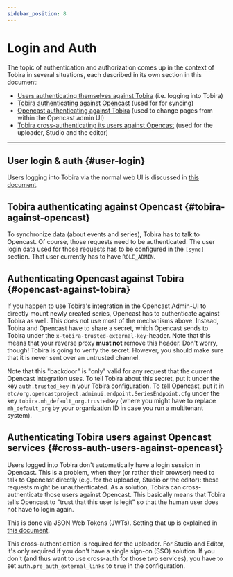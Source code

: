 ```yaml
---
sidebar_position: 8
---
```


# Login and Auth

The topic of authentication and authorization comes up in the context of Tobira in several situations, each described in its own section in this document:

- [Users authenticating themselves against Tobira](#user-login) (i.e. logging into Tobira)
- [Tobira authenticating against Opencast](#tobira-against-opencast) (used for for syncing)
- [Opencast authenticating against Tobira](#opencast-against-tobira) (used to change pages from within the Opencast admin UI)
- [Tobira cross-authenticating its users against Opencast](#cross-auth-users-against-opencast) (used for the uploader, Studio and the editor)

---

## User login & auth {#user-login}

Users logging into Tobira via the normal web UI is discussed in [this document](./auth/user).




## Tobira authenticating against Opencast {#tobira-against-opencast}

To synchronize data (about events and series), Tobira has to talk to Opencast.
Of course, those requests need to be authenticated.
The user login data used for those requests has to be configured in the `[sync]` section.
That user currently has to have `ROLE_ADMIN`.


## Authenticating Opencast against Tobira {#opencast-against-tobira}

If you happen to use Tobira's integration in the Opencast Admin-UI
to directly mount newly created series, Opencast has to authenticate
against Tobira as well. This does not use most of the mechanisms above.
Instead, Tobira and Opencast have to share a secret, which Opencast
sends to Tobira under the `x-tobira-trusted-external-key`-header.
Note that this means that your reverse proxy **must not** remove this header.
Don't worry, though! Tobira is going to verify the secret.
However, you should make sure that it is never sent over an untrusted channel.

Note that this "backdoor" is "only" valid for any request that the current
Opencast integration uses. To tell Tobira about this secret,
put it under the key `auth.trusted_key` in your Tobira configuration.
To tell Opencast, put it in `etc/org.opencastproject.adminui.endpoint.SeriesEndpoint.cfg`
under the key `tobira.mh_default_org.trustedKey` (where you might have to replace `mh_default_org`
by your organization ID in case you run a multitenant system).


## Authenticating Tobira users against Opencast services {#cross-auth-users-against-opencast}

Users logged into Tobira don't automatically have a login session in Opencast.
This is a problem, when they (or rather their browser) need to talk to Opencast directly (e.g. for the uploader, Studio or the editor):
these requests might be unauthenticated.
As a solution, Tobira can cross-authenticate those users against Opencast.
This basically means that Tobira tells Opencast to "trust that this user is legit" so that the human user does not have to login again.

This is done via JSON Web Tokens (JWTs).
Setting that up is explained in [this document](./auth/jwt).

This cross-authentication is required for the uploader.
For Studio and Editor, it's only required if you don't have a single sign-on (SSO) solution.
If you don't (and thus want to use cross-auth for those two services), you have to set `auth.pre_auth_external_links` to `true` in the configuration.
